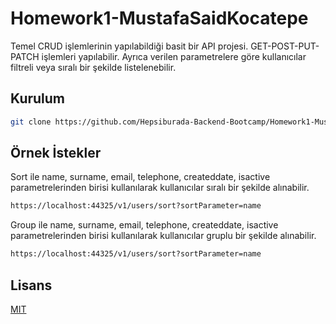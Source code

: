 # Homework1-MustafaSaidKocatepe

Temel CRUD işlemlerinin yapılabildiği basit bir API projesi. GET-POST-PUT-PATCH işlemleri yapılabilir. Ayrıca verilen parametrelere göre kullanıcılar filtreli veya sıralı bir şekilde listelenebilir.

## Kurulum

```bash
git clone https://github.com/Hepsiburada-Backend-Bootcamp/Homework1-MustafaSaidKocatepe.git
```

## Örnek İstekler

Sort ile name, surname, email, telephone, createddate, isactive parametrelerinden birisi kullanılarak kullanıcılar sıralı bir şekilde alınabilir.
```bash
https://localhost:44325/v1/users/sort?sortParameter=name
```

Group ile name, surname, email, telephone, createddate, isactive parametrelerinden birisi kullanılarak kullanıcılar gruplu bir şekilde alınabilir.
```bash
https://localhost:44325/v1/users/sort?sortParameter=name
```

## Lisans
[MIT](https://choosealicense.com/licenses/mit/)
